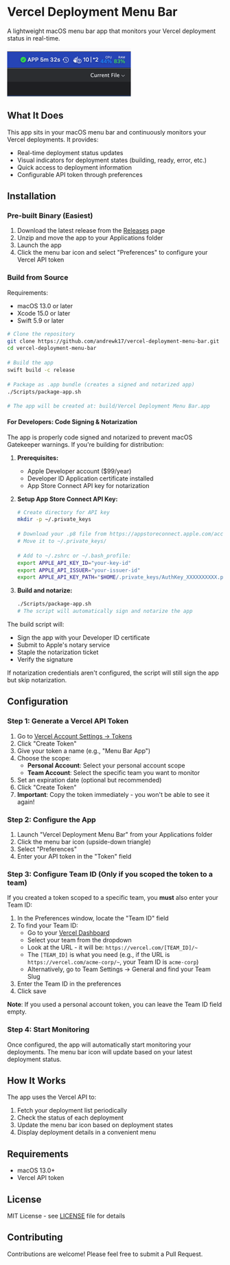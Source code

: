 # Vercel Deployment Menu Bar

A lightweight macOS menu bar app that monitors your Vercel deployment status in real-time.

![Screenshot](screenshot.png)

## What It Does

This app sits in your macOS menu bar and continuously monitors your Vercel deployments. It provides:

- Real-time deployment status updates
- Visual indicators for deployment states (building, ready, error, etc.)
- Quick access to deployment information
- Configurable API token through preferences

## Installation

### Pre-built Binary (Easiest)

1. Download the latest release from the [Releases](https://github.com/andrewk17/vercel-deployment-menu-bar/releases) page
2. Unzip and move the app to your Applications folder
3. Launch the app
4. Click the menu bar icon and select "Preferences" to configure your Vercel API token

### Build from Source

Requirements:
- macOS 13.0 or later
- Xcode 15.0 or later
- Swift 5.9 or later

```bash
# Clone the repository
git clone https://github.com/andrewk17/vercel-deployment-menu-bar.git
cd vercel-deployment-menu-bar

# Build the app
swift build -c release

# Package as .app bundle (creates a signed and notarized app)
./Scripts/package-app.sh

# The app will be created at: build/Vercel Deployment Menu Bar.app
```

#### For Developers: Code Signing & Notarization

The app is properly code signed and notarized to prevent macOS Gatekeeper warnings. If you're building for distribution:

1. **Prerequisites:**
   - Apple Developer account ($99/year)
   - Developer ID Application certificate installed
   - App Store Connect API key for notarization

2. **Setup App Store Connect API Key:**
   ```bash
   # Create directory for API key
   mkdir -p ~/.private_keys

   # Download your .p8 file from https://appstoreconnect.apple.com/access/api
   # Move it to ~/.private_keys/

   # Add to ~/.zshrc or ~/.bash_profile:
   export APPLE_API_KEY_ID="your-key-id"
   export APPLE_API_ISSUER="your-issuer-id"
   export APPLE_API_KEY_PATH="$HOME/.private_keys/AuthKey_XXXXXXXXXX.p8"
   ```

3. **Build and notarize:**
   ```bash
   ./Scripts/package-app.sh
   # The script will automatically sign and notarize the app
   ```

The build script will:
- Sign the app with your Developer ID certificate
- Submit to Apple's notary service
- Staple the notarization ticket
- Verify the signature

If notarization credentials aren't configured, the script will still sign the app but skip notarization.

## Configuration

### Step 1: Generate a Vercel API Token

1. Go to [Vercel Account Settings → Tokens](https://vercel.com/account/tokens)
2. Click "Create Token"
3. Give your token a name (e.g., "Menu Bar App")
4. Choose the scope:
   - **Personal Account**: Select your personal account scope
   - **Team Account**: Select the specific team you want to monitor
5. Set an expiration date (optional but recommended)
6. Click "Create Token"
7. **Important**: Copy the token immediately - you won't be able to see it again!

### Step 2: Configure the App

1. Launch "Vercel Deployment Menu Bar" from your Applications folder
2. Click the menu bar icon (upside-down triangle)
3. Select "Preferences"
4. Enter your API token in the "Token" field

### Step 3: Configure Team ID (Only if you scoped the token to a team)

If you created a token scoped to a specific team, you **must** also enter your Team ID:

1. In the Preferences window, locate the "Team ID" field
2. To find your Team ID:
   - Go to your [Vercel Dashboard](https://vercel.com/)
   - Select your team from the dropdown
   - Look at the URL - it will be: `https://vercel.com/[TEAM_ID]/~`
   - The `[TEAM_ID]` is what you need (e.g., if the URL is `https://vercel.com/acme-corp/~`, your Team ID is `acme-corp`)
   - Alternatively, go to Team Settings → General and find your Team Slug
3. Enter the Team ID in the preferences
4. Click save

**Note**: If you used a personal account token, you can leave the Team ID field empty.

### Step 4: Start Monitoring

Once configured, the app will automatically start monitoring your deployments. The menu bar icon will update based on your latest deployment status.

## How It Works

The app uses the Vercel API to:
1. Fetch your deployment list periodically
2. Check the status of each deployment
3. Update the menu bar icon based on deployment states
4. Display deployment details in a convenient menu

## Requirements

- macOS 13.0+
- Vercel API token

## License

MIT License - see [LICENSE](LICENSE) file for details

## Contributing

Contributions are welcome! Please feel free to submit a Pull Request.
